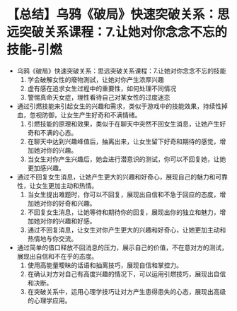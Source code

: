 # 【总结】乌鸦《破局》快速突破关系：思远突破关系课程：7.让她对你念念不忘的技能-引燃

-   乌鸦《破局》快速突破关系：思远突破关系课程：7.让她对你念念不忘的技能
    1.  学会破解女性的廢物測試，让她对你产生浓厚兴趣
    2.  虚有感在追求女生过程中的重要性，如何处理不同情况
    3.  警惕真命天女症，理性看待自己对某女性的过度迷恋
-   通过引燃技能来引起女生的兴趣和需求，类似于游戏中的技能效果，持续性掉血，忽视防御，让女生产生好奇和不满情绪。
    1.  引燃技能的原理和效果，类似于在聊天中突然不回女生消息，让她产生好奇和不满的心态。
    2.  在聊天中达到兴趣峰值后，抽离出来，让女生留下好奇和期待的感觉，增加她对你的兴趣。
    3.  当女生对你产生兴趣后，她会进行潜意识的测试，你可以不回复她，让她更加感兴趣。
-   通过不回复女生消息，让她产生更大的兴趣和好奇心，展现自己的魅力和可靠性，让女生更加主动和热情。
    1.  当女生提出难题时，你可以不回复，展现出自信和不急于回应的态度，增加她对你的好奇和兴趣。
    2.  不回复女生消息，让她等待和期待你的回复，展现出你的独立和魅力，增加她对你的兴趣和好感。
    3.  通过不回复消息，让女生对你产生更大的兴趣和好奇心，让她更加主动和热情地与你交流。
-   通过简单的借口释放不回消息的压力，展示自己的价值，不在意对方的测试，展现出自信和不在乎的态度。
    1.  使用高能量曖昧的话语和抽离技巧，展现自信和掌控力。
    2.  在确认对方对自己有高度兴趣的情况下，可以运用引燃技巧，展现出自信和决断。
    3.  在突破关系中，运用心理学技巧让对方产生患得患失的心态，展现出高级的心理学应用。